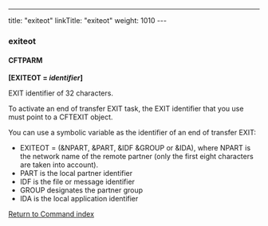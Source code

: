 ---
title: "exiteot"
linkTitle: "exiteot"
weight: 1010
---<span id="exiteot"></span>

### exiteot

#### CFTPARM

**[EXITEOT = *identifier*]**

EXIT identifier of 32 characters.

To activate an end of transfer EXIT task, the EXIT identifier that you
use must point to a CFTEXIT object.

You can use a symbolic variable as the identifier of an end of transfer
EXIT:

* EXITEOT = (&NPART,
    &PART, &IDF &GROUP or &IDA), where NPART is the network
    name of the remote partner (only the first eight characters are taken
    into account).
* PART is the local
    partner identifier
* IDF is the file
    or message identifier
* GROUP designates
    the partner group
* IDA is the local
    application identifier

[Return to Command index](../../)
